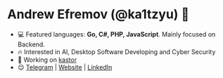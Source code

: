 <h1 align="left">Andrew Efremov (@ka1tzyu) 👋</h1>

- 💻 Featured languages: **Go, C#, PHP, JavaScript**. Mainly focused on Backend.
- 🔥 Interested in AI, Desktop Software Developing and Cyber Security
- 🚀 Working on <a href="https://github.com/ka1tzyu/kastor" target="blank">kastor</a>
- 😌 <a href="https://t.me/ka1tzyu" target="blank">Telegram</a> | <a href="https://ka1tzyu.com/" target="blank">Website</a> | <a href="https://www.linkedin.com/in/ka1tzyu/" target="blank">LinkedIn</a>

<!-- <img align="left" src="https://github-readme-stats.vercel.app/api?username=nekovalue&show_icons=true&hide_title=true&count_private=true&theme=gotham" alt="stats" /> -->
<p>&nbsp;</p>
